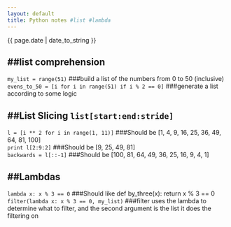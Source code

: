 ```yaml
---
layout: default
title: Python notes #list #lambda
---
```

{{ page.date | date_to_string }}

##list comprehension   
---
 
`my_list = range(51)`  ###build a list of the numbers from 0 to 50 (inclusive)   
`evens_to_50 = [i for i in range(51) if i % 2 == 0]` ###generate a list according to some logic   
   

##List Slicing `list[start:end:stride]`   
---
 
`l = [i ** 2 for i in range(1, 11)]` ###Should be [1, 4, 9, 16, 25, 36, 49, 64, 81, 100]  
`print l[2:9:2]` ###Should be [9, 25, 49, 81]  
`backwards = l[::-1]` ###Should be [100, 81, 64, 49, 36, 25, 16, 9, 4, 1]  
   

##Lambdas   
---
 
`lambda x: x % 3 == 0` ###Should like def by_three(x): return x % 3 == 0  
`filter(lambda x: x % 3 == 0, my_list)` ###filter uses the lambda to determine what to filter, and the second argument is the list it does the filtering on   
